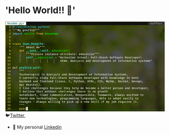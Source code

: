 # 'Hello World!! 👋'

![](my_profile_Github.png)
🐦[Twitter](https://twitter.com/Juan_Karlos_999 "Twitter profile"),
- 💼 My personal [Linkedin](https://www.linkedin.com/in/juan-r-95547a192/ " Go...")
